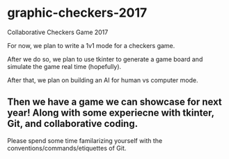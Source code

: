 # graphic-checkers-2017
Collaborative Checkers Game 2017

For now, we plan to write a 1v1 mode for a checkers game.

After we do so, we plan to use tkinter to generate a game board and simulate the game real time (hopefully).

After that, we plan on building an AI for human vs computer mode.

Then we have a game we can showcase for next year! Along with some experiecne with tkinter, Git, and collaborative coding.
-------------------------------------------------------------------------------------------------------------------------------

Please spend some time familarizing yourself with the conventions/commands/etiquettes of Git. 
